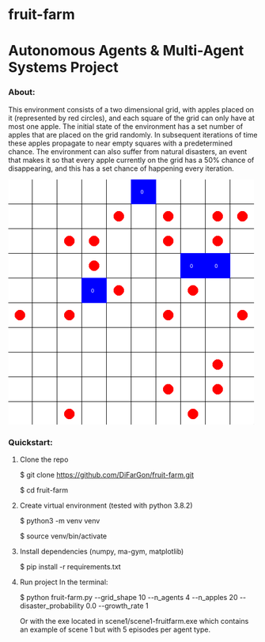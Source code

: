 # fruit-farm
# Autonomous Agents & Multi-Agent Systems Project

### About:
This environment consists of a two dimensional grid, with apples placed on it (represented by red circles), and each square of the grid can only have at most one apple. The initial state of the environment has a set number of apples that are placed on the grid randomly. In subsequent iterations of time these apples propagate to near empty squares with a predetermined chance. The environment can also suffer from natural disasters, an event that makes it so that every apple currently on the grid has a 50% chance of disappearing, and this has a set chance of happening every iteration.

![Example with 4 agents (blue) and 20 apples (red)](example_pic.png)

### Quickstart:

1. Clone the repo


    $ git clone https://github.com/DiFarGon/fruit-farm.git
    
    $ cd fruit-farm

2. Create virtual environment (tested with python 3.8.2)


    $ python3 -m venv venv
    
    $ source venv/bin/activate

3. Install dependencies (numpy, ma-gym, matplotlib)


    $ pip install -r requirements.txt

4. Run project
    In the terminal:
    
    $ python fruit-farm.py --grid_shape 10 --n_agents 4 --n_apples 20 --disaster_probability 0.0 --growth_rate 1

   Or with the exe located in scene1/scene1-fruitfarm.exe which contains an example of scene 1 but with 5 episodes per agent type.




